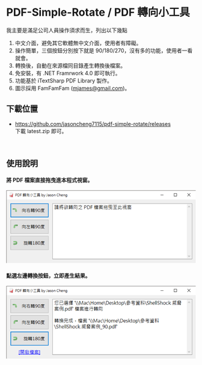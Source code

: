﻿# PDF-Simple-Rotate / PDF 轉向小工具

我主要是滿足公司人員操作須求而生，列出以下幾點

1. 中文介面，避免其它軟體無中文介面，使用者有障礙。
2. 操作簡單，三個按鈕分別按下就是 90/180/270，沒有多的功能，使用者一看就會。
3. 轉換後，自動在來源檔同目錄產生轉換後檔案。
4. 免安裝，有 .NET Framrwork 4.0 即可執行。
5. 功能基於 iTextSharp PDF Library 製作。
6. 圖示採用 FamFamFam (mjames@gmail.com)。
   
   
  
  

  
  
  
## 下載位置
  
  
- https://github.com/jasoncheng7115/pdf-simple-rotate/releases  
下載 latest.zip 即可。
  

  
  
## 使用說明


#### 將 PDF 檔案直接拖曳進本程式視窗。
![image](https://github.com/jasoncheng7115/pdf-simple-rotate/blob/master/READ_01.png?raw=true)

#### 點選左邊轉換按鈕，立即產生結果。
![image](https://github.com/jasoncheng7115/pdf-simple-rotate/blob/master/READ_02.png?raw=true)
